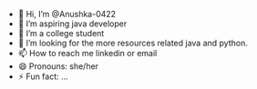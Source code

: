 - 👋 Hi, I’m @Anushka-0422
- 👀 I’m aspiring java developer 
- 🌱 I’m  a college student 
- 💞️ I’m looking for the more resources related java and python.
- 📫 How to reach me linkedin or email 
- 😄 Pronouns: she/her
- ⚡ Fun fact: ...

<!---
Anushka-0422/Anushka-0422 is a ✨ special ✨ repository because its `README.md` (this file) appears on your GitHub profile.
You can click the Preview link to take a look at your changes.
--->
